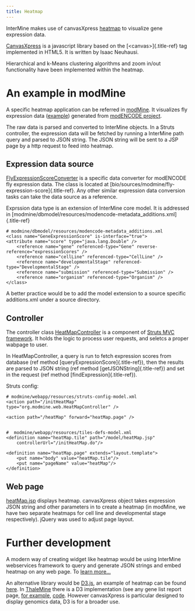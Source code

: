 ```yaml
---
title: Heatmap
---
```


InterMine makes use of canvasXpress
[heatmap](http://www.canvasxpress.org/heatmap.html) to visualize gene
expression data.

[CanvasXpress](http://www.canvasxpress.org/) is a javascript library
based on the [\<canvas\>]{.title-ref} tag implemented in HTML5. It is
written by Isaac Neuhausi.

Hierarchical and k-Means clustering algorithms and zoom in/out
functionality have been implemented within the heatmap.

An example in modMine
=====================

A specific heatmap application can be referred in
[modMine](http://intermine.modencode.org/). It visualizes fly expression
data
([example](http://intermine.modencode.org/query/bagDetails.do?scope=global&bagName=example))
generated from [modENCODE project](http://www.modencode.org/).

The raw data is parsed and converted to InterMine objects. In a Struts
controller, the expression data will be fetched by running a InterMine
path query and parsed to JSON string. The JSON string will be sent to a
JSP page by a http request to feed into heatmap.

Expression data source
----------------------

[FlyExpressionScoreConverter](https://github.com/intermine/intermine/blob/master/bio/sources/modmine/fly-expression-score/main/src/org/intermine/bio/dataconversion/FlyExpressionScoreConverter.java)
is a specific data converter for modENCODE fly expression data. The
class is located at
[bio/sources/modmine/fly-expression-score]{.title-ref}. Any other
similar expression data conversion tasks can take the data source as a
reference.

Exprssion data type is an extension of InterMine core model. It is
addressed in
[modmine/dbmodel/resources/modencode-metadata_additions.xml]{.title-ref}

``` {.xml}
# modmine/dbmodel/resources/modencode-metadata_additions.xml
<class name="GeneExpressionScore" is-interface="true">
<attribute name="score" type="java.lang.Double" />
    <reference name="gene" referenced-type="Gene" reverse-reference="expressionScores" />
    <reference name="cellLine" referenced-type="CellLine" />
    <reference name="developmentalStage" referenced-type="DevelopmentalStage" />
    <reference name="submission" referenced-type="Submission" />
    <reference name="organism" referenced-type="Organism" />
</class>
```

A better practice would be to add the model extension to a source
specific additions.xml under a source directory.

Controller
----------

The controller class
[HeatMapController](https://github.com/modENCODE-DCC/modmine/blob/master/modmine/webapp/src/org/modmine/web/HeatMapController.java)
is a component of [Struts MVC framework](https://struts.apache.org/). It
holds the logic to process user requests, and seletcs a proper wabpage
to user.

In HeatMapController, a query is run to fetch expression scores from
database (ref method [queryExpressionScore]{.title-ref}), then the
results are parsed to JSON string (ref method
[getJSONString]{.title-ref}) and set in the request (ref method
[findExpression]{.title-ref}).

Struts config:

``` {.xml}
# modmine/webapp/resources/struts-config-model.xml 
<action path="/initHeatMap"
type="org.modmine.web.HeatMapController" />

<action path="/heatMap" forward="heatMap.page" />


#  modmine/webapp/resources/tiles-defs-model.xml
<definition name="heatMap.tile" path="/model/heatMap.jsp"
    controllerUrl="/initHeatMap.do"/>

<definition name="heatMap.page" extends="layout.template">
    <put name="body" value="heatMap.tile"/>
    <put name="pageName" value="heatMap"/>
</definition>
```

Web page
--------

[heatMap.jsp](https://github.com/modENCODE-DCC/modmine/blob/master/modmine/webapp/resources/webapp/model/heatMap.jsp)
displays heatmap. canvasXpress object takes expression JSON string and
other parameters in to create a heatmap (in modMine, we have two
separate heatmaps for cell line and developmental stage respectively).
jQuery was used to adjust page layout.

Further development
===================

A modern way of creating widget like heatmap would be using InterMine
webservices framework to query and generate JSON strings and embed
heatmap on any web page. To [learn
more\...](http://github.com/intermine/intermine-embedding-examples)

An alternative library would be [D3.js](http://d3js.org/), an example of
heatmap can be found [here](http://www.larsko.org/v/mpte/). In
[ThaleMine](https://apps.araport.org/thalemine/begin.do) there is a D3
implementation (see any gene list report page, [for
example](https://apps.araport.org/thalemine/bagDetails.do?scope=all&bagName=Demo+1+-+Sucrose+Transporters+List),
[code](https://github.com/intermine/CDN/blob/master/js/intermine/expression/1.0.3/expression.js).
However canvasXpress is particular designed to display genomics data, D3
is for a broader use.
